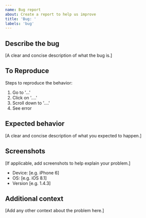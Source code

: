 ```yaml
---
name: Bug report
about: Create a report to help us improve
title: 'Bug: '
labels: 'bug'
---
```


## Describe the bug

[A clear and concise description of what the bug is.]

## To Reproduce

Steps to reproduce the behavior:

1. Go to '...'
2. Click on '....'
3. Scroll down to '....'
4. See error

## Expected behavior

[A clear and concise description of what you expected to happen.]

## Screenshots

[If applicable, add screenshots to help explain your problem.]

- Device: [e.g. iPhone 6]
- OS: [e.g. iOS 8.1]
- Version [e.g. 1.4.3]

## Additional context

[Add any other context about the problem here.]
